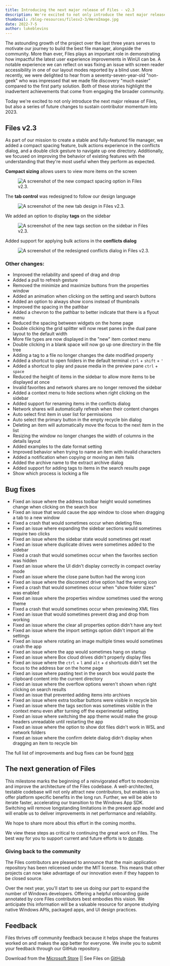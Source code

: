 ```yaml
---
title: Introducing the next major release of Files - v2.3
description: We're excited to not only introduce the next major release of Files, but also a series of future changes to sustain contributor momentum into 2023. 
thumbnail: /blog-resources/filesv2-3/HeroImage.jpg
date: 2022-7-5
author: lukeblevins
---
```


The astounding growth of the project over the last three years serves to motivate our journey to build the best file manager, alongside the community. More than ever, Files plays an important role in demonstrating how impactful the latest user experience improvements in WinUI can be. A notable experience we can reflect on was fixing an issue with screen reader accessibility in one of our layout modes reported by a blind user. More recently, we were delighted to hear from a seventy-seven-year-old "non-geek" who was impressed that we made file discovery "much easier" compared to the first party solution. Both of these stories highlight the inadvertent achievements that come from engaging the broader community.

Today we're excited to not only introduce the next major release of Files, but also a series of future changes to sustain contributor momentum into 2023. 

## Files v2.3

As part of our mission to create a stable and fully-featured file manager, we added a compact spacing feature, bulk actions experience in the conflicts dialog, and a double click gesture to navigate up one directory. Additionally, we focused on improving the behavior of existing features with the understanding that they're most useful when they perform as expected.

**Compact sizing** allows users to view more items on the screen
<figure class="margin-bottom">
    <img src="/blog-resources/filesv2-3/CompactSpacing.png" alt="A screenshot of the new compact spacing option in Files v2.3." />
</figure>

The **tab control** was redesigned to follow our design language
<figure class="margin-bottom">
    <img src="/blog-resources/filesv2-3/Tabs.png" alt="A screenshot of the new tab design in Files v2.3." />
</figure>

We added an option to display **tags** on the sidebar
<figure class="margin-bottom">
    <img src="/blog-resources/filesv2-3/Tags.png" alt="A screenshot of the new tags section on the sidebar in Files v2.3." />
</figure>

Added support for applying bulk actions in the **conflicts dialog**
<figure class="margin-bottom">
    <img src="/blog-resources/filesv2-3/BulkActions.png" alt="A screenshot of the redesigned conflicts dialog in Files v2.3." />
</figure>

### Other changes:
- Improved the reliability and speed of drag and drop
- Added a pull to refresh gesture
- Removed the minimize and maximize buttons from the properties window
- Added an animation when clicking on the setting and search buttons
- Added an option to always show icons instead of thumbnails
- Improved the spacing in the pathbar
- Added a chevron to the pathbar to better indicate that there is a flyout menu
- Reduced the spacing between widgets on the home page
- Double clicking the grid splitter will now reset panes in the dual pane layout to the default width
- More file types are now displayed in the "new" item context menu
- Double clicking in a blank space will now go up one directory in the file tree
- Adding a tag to a file no longer changes the date modified property
- Added a shortcut to open folders in the default terminal `ctrl` + `shift` + `'`
- Added a shortcut to play and pause media in the preview pane `ctrl` + `space`
- Reduced the height of items in the sidebar to allow more items to be displayed at once
- Invalid favorites and network shares are no longer removed the sidebar
- Added a context menu to hide sections when right clicking on the sidebar
- Added support for renaming items in the conflicts dialog
- Network shares will automatically refresh when their content changes
- Auto select first item in user list for permissions
- Auto select the primary button in the empty recycle bin dialog
- Deleting an item will automatically move the focus to the next item in the list
- Resizing the window no longer changes the width of columns in the details layout
- Added examples to the date format setting
- Improved behavior when trying to name an item with invalid characters
- Added a notification when copying or moving an item fails
- Added the archive name to the extract archive dialog
- Added support for adding tags to items in the search results page
- Show which process is locking a file

## Bug fixes
- Fixed an issue where the address toolbar height would sometimes change when clicking on the search box
- Fixed an issue that would cause the app window to close when dragging a tab to a new window
- Fixed a crash that would sometimes occur when deleting files
- Fixed an issue where expanding the sidebar sections would sometimes require two clicks
- Fixed an issue where the sidebar state would sometimes get reset
- Fixed an issue where duplicate drives were sometimes added to the sidebar
- Fixed a crash that would sometimes occur when the favorites section was hidden
- Fixed an issue where the UI didn't display correctly in compact overlay mode
- Fixed an issue where the close pane button had the wrong icon
- Fixed an issue where the disconnect drive option had the wrong icon
- Fixed a crash that would sometimes occur when "show folder sizes" was enabled
- Fixed an issue where the properties window sometimes used the wrong theme
- Fixed a crash that would sometimes occur when previewing XML files
- Fixed an issue that would sometimes prevent drag and drop from working
- Fixed an issue where the clear all properties option didn't have any text
- Fixed an issue where the import settings option didn't import all the settings
- Fixed an issue where rotating an image multiple times would sometimes crash the app
- Fixed an issue where the app would sometimes hang on startup
- Fixed an issue where Box cloud drives didn't properly display files
- Fixed an issue where the `ctrl` + `l` and `alt` + `d` shortcuts didn't set the focus to the address bar on the home page
- Fixed an issue where pasting text in the search box would paste the clipboard content into the current directory
- Fixed an issue where the overflow options weren't shown when right clicking on search results
- Fixed an issue that prevented adding items into archives
- Fixed an issue where extra toolbar buttons were visible in recycle bin
- Fixed an issue where the tags section was sometimes visible in the context menu even after turning off the experimental setting
- Fixed an issue where switching the app theme would make the group headers unreadable until restarting the app
- Fixed an issue where the option to show dot files didn't work in WSL and network folders
- Fixed an issue where the confirm delete dialog didn't display when dragging an item to recycle bin

The full list of improvements and bug fixes can be found [here](https://github.com/files-community/Files/releases)

## The next generation of Files

This milestone marks the beginning of a reinvigorated effort to modernize and improve the architecture of the Files codebase. A well-architected, testable codebase will not only attract new contributors, but enables us to offer platform specific benefits in the long run. Further, we will be able to iterate faster, accelerating our transition to the Windows App SDK. Switching will remove longstanding limitations in the present app model and will enable us to deliver improvements in net performance and reliability.

We hope to share more about this effort in the coming months.

We view these steps as critical to continuing the great work on Files. The best way for you to support current and future efforts is to [donate](https://github.com/sponsors/yaichenbaum). 

### Giving back to the community

The Files contributors are pleased to announce that the main application repository has been relicensed under the MIT license. This means that other projects can now take advantage of our innovation even if they happen to be closed source.

Over the next year, you'll start to see us doing our part to expand the number of Windows developers. Offering a helpful onboarding guide annotated by core Files contributors best embodies this vision. We anticipate this information will be a valuable resource for anyone studying native Windows APIs, packaged apps, and UI design practices.

## Feedback

Files thrives off community feedback because it helps shape the features worked on and makes the app better for
everyone. We invite you to submit your feedback through our GitHub repository.


Download from
the [Microsoft Store]({'https://www.microsoft.com/store/apps/9nghp3dx8hdx?cid=AnnouncingV2-3'})
|| See Files on [GitHub](https://github.com/files-community/Files)


